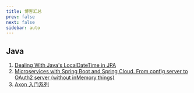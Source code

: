 ```yaml
---
title: 博客汇总
prev: false
next: false
sidebar: auto
---
```


## Java

1. [Dealing With Java's LocalDateTime in JPA](https://dzone.com/articles/dealing-with-javas-localdatetime-in-jpa)
2. [Microservices with Spring Boot and Spring Cloud. From config server to OAuth2 server (without inMemory things)](https://itnext.io/microservices-with-spring-boot-and-spring-cloud-16d2c056ba12)
3. [Axon 入门系列](http://edisonxu.com/categories/Java/%E6%A1%86%E6%9E%B6/CQRS/Axon/)
